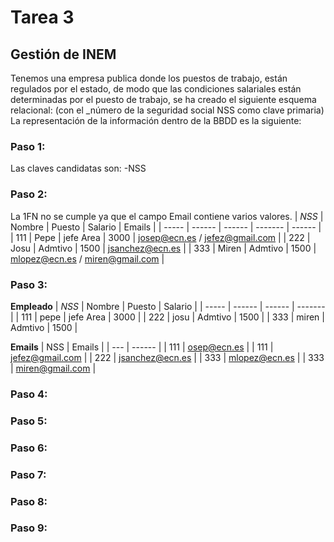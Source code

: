 # Tarea 3
## Gestión de INEM
Tenemos una empresa publica donde los puestos de trabajo, están regulados por el estado, de modo que las condiciones salariales están determinadas   por el puesto de trabajo, se ha creado el siguiente esquema relacional: (con el _número de la seguridad social NSS como clave primaria) La representación de la    información dentro de la BBDD es la siguiente:
    
### Paso 1: 
   Las claves candidatas son: 
    -NSS

### Paso 2:
  La 1FN no se cumple ya que el campo Email contiene varios valores.
  | *NSS* | Nombre | Puesto | Salario | Emails |
  | ----- | ------ | ------ | ------- | ------ |
  | 111 | Pepe | jefe Area | 3000 | josep@ecn.es / jefez@gmail.com |
  | 222 | Josu | Admtivo | 1500 | jsanchez@ecn.es |
  | 333 | Miren | Admtivo | 1500 | mlopez@ecn.es / miren@gmail.com |

### Paso 3:

  **Empleado**
  | *NSS* | Nombre | Puesto | Salario |
  | ----- | ------ | ------ | ------- |
  | 111 | pepe | jefe Area | 3000 |
  | 222 | josu | Admtivo | 1500 |
  | 333 | miren | Admtivo | 1500 |
  
  **Emails**
  | NSS | Emails |
  | --- | ------ |
  | 111 | osep@ecn.es |
  | 111 | jefez@gmail.com |
  | 222 | jsanchez@ecn.es |
  | 333 | mlopez@ecn.es |
  | 333 | miren@gmail.com |

### Paso 4:
  
    
### Paso 5:

### Paso 6:

### Paso 7:

### Paso 8:

### Paso 9:
